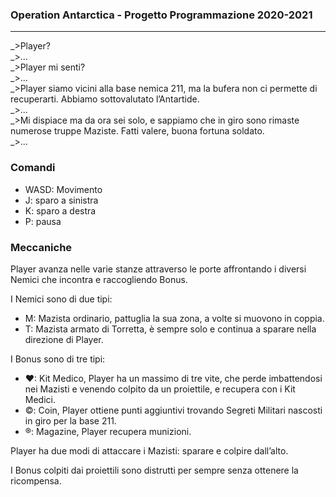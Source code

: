 ### Operation Antarctica - Progetto Programmazione 2020-2021
__________________________________________________________________________________________

_>Player?  
_>...  
_>Player mi senti?  
_>...  
_>Player siamo vicini alla base nemica 211, ma la bufera non ci permette di recuperarti. Abbiamo sottovalutato l’Antartide.  
_>...  
_>Mi dispiace ma da ora sei solo, e sappiamo che in giro sono rimaste numerose truppe Maziste. Fatti valere, buona fortuna soldato.  
_>...  

### Comandi
- WASD: Movimento
- J: sparo a sinistra
- K: sparo a destra
- P: pausa

### Meccaniche
Player avanza nelle varie stanze attraverso le porte affrontando i diversi Nemici che incontra e raccogliendo Bonus.

I Nemici sono di due tipi:

- M: Mazista ordinario, pattuglia la sua zona, a volte si muovono in coppia.
- T: Mazista armato di Torretta, è sempre solo e continua a sparare nella direzione di Player.

I Bonus sono di tre tipi:

- ♥: Kit Medico, Player ha un massimo di tre vite, che perde imbattendosi nei Mazisti e venendo colpito da un proiettile, e recupera con i Kit Medici.
- ©: Coin, Player ottiene punti aggiuntivi trovando Segreti Militari nascosti in giro per la base 211.
- ®: Magazine, Player recupera munizioni.

Player ha due modi di attaccare i Mazisti: sparare e colpire dall’alto.

I Bonus colpiti dai proiettili sono distrutti per sempre senza ottenere la ricompensa.
